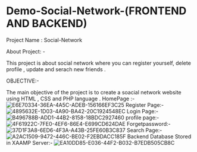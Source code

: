 # Demo-Social-Network-(FRONTEND AND BACKEND)
Project Name : Social-Network

About Project: -

This project  is about social network where you can register yourself, delete profile , update and  serach new friends . 

OBJECTIVE:-

The main objective of the project is to create a soacial network  website using HTML , CSS and PHP language . 
HomePage :- 
![E6E70334-36EA-4A5C-ADEB-156166EF3C25](https://user-images.githubusercontent.com/87047386/185028292-33ff586d-c9ae-4eb0-8c48-95955bad04b8.jpeg)
Register Page:- 
![4895632E-1D03-4A90-BA42-20C1924548EC](https://user-images.githubusercontent.com/87047386/185028470-fbb196cf-30d8-4025-a447-f7709163ead6.jpeg)
Login Page:-
![B496788B-ADD1-44B2-8158-18BDC2927460](https://user-images.githubusercontent.com/87047386/185028546-94867d7d-3bb9-4bdb-922c-3e3944353a7c.jpeg)
profile page:-
![4F61922C-7FE0-4EF6-86E4-E699CD624DAE](https://user-images.githubusercontent.com/87047386/185028646-57561396-522d-4a6a-af35-1156079f11fd.jpeg)
Forgetpassword:-
![37D1F3A8-6ED6-4F3A-A43B-25FE60B3C837](https://user-images.githubusercontent.com/87047386/185028749-58ca2874-d72e-497f-b425-2a933dca1af0.jpeg)
Search Page:-
![A2AC1509-9472-446C-BE02-F2EBDACC185F](https://user-images.githubusercontent.com/87047386/185028823-ea73b5bd-491e-479b-aa66-e29df810af1a.jpeg)
Backend Database Stored in XAAMP Server:-
![EA10DD85-E036-44F2-B032-B7EDB505CB8C](https://user-images.githubusercontent.com/87047386/185028933-e8179253-89e8-4147-a284-6f2de8e97f0a.jpeg)
